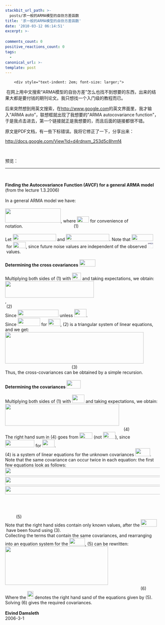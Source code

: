 ```yaml
---
stackbit_url_path: >-
  posts/求一般的ARMA模型的自协方差函数
title: '求一般的ARMA模型的自协方差函数'
date: '2010-03-12 06:14:51'
excerpt: >-
  
comments_count: 0
positive_reactions_count: 0
tags: 
  - 
canonical_url: >-
template: post
---
```


        <div style="text-indent: 2em; font-size: larger;">
<p>&nbsp;在网上用中文搜索“ARMA模型的自协方差”怎么也找不到想要的东西，出来的结果大都是要付钱的期刊论文。我只想找一个入门级的教程而已。</p>
<p>后来突然想到用英文搜索，在<a href="http://www.google.com/">http://www.google.com</a>的英文界面里，我才输入“ARMA auto”，联想框就出现了我想要的"ARMA autocovariance function"，于是我点击进去，第一个链接就正是我想要的，而且后面的链接都很不错。</p>
<p>原文是PDF文档，有一些下标错误。我将它修正了一下，分享出来：</p>
<p><a href="http://docs.google.com/View?id=d4rdnxm_253d5c8hmf4">http://docs.google.com/View?id=d4rdnxm_253d5c8hmf4</a></p>
<p>&nbsp;</p>
<p>预览：</p>
<hr>
<p>&nbsp;</p>
<div class="Section1" style="margin-top: 0px; margin-bottom: 0px; direction: inherit; ">
<p style="margin-top: 0px; margin-right: 0pt; margin-bottom: 0px; margin-left: 0pt; direction: inherit; "><b>Finding the Autocovariance Function (AVCF) for a general ARMA model</b></p>
<p style="margin-top: 0px; margin-right: 0pt; margin-bottom: 0px; margin-left: 0pt; direction: inherit; ">(from the lecture 1.3.2006)</p>
<p style="margin-top: 0px; margin-right: 0pt; margin-bottom: 0px; margin-left: 0pt; direction: inherit; ">&nbsp;</p>
<p style="margin-top: 0px; margin-right: 0pt; margin-bottom: 0px; margin-left: 0pt; direction: inherit; ">In a general ARMA model we have:</p>
<p style="margin-top: 0px; margin-right: 0pt; margin-bottom: 0px; margin-left: 0pt; direction: inherit; ">&nbsp;</p>
<div style="margin-top: 0px; margin-bottom: 0px; direction: inherit; text-align: left; "><img width="181" height="46" alt="" src="https://raw.githubusercontent.com/Jeff-Tian/blogengine.net/master/Source/BlogEngine/BlogEngine.NET/App_Data/files/image_241.png">, where&nbsp;<img width="39" height="20" alt="" src="https://raw.githubusercontent.com/Jeff-Tian/blogengine.net/master/Source/BlogEngine/BlogEngine.NET/App_Data/files/image_242.png">&nbsp;for convenience of notation.&nbsp;&nbsp;&nbsp;&nbsp;&nbsp;&nbsp;&nbsp;&nbsp;&nbsp;&nbsp;&nbsp;&nbsp;&nbsp;&nbsp;&nbsp;&nbsp;&nbsp;&nbsp;&nbsp;&nbsp;&nbsp;&nbsp;&nbsp;&nbsp;&nbsp;&nbsp;&nbsp;&nbsp;&nbsp;&nbsp;&nbsp;&nbsp;&nbsp;&nbsp;&nbsp;&nbsp;&nbsp;&nbsp;&nbsp;&nbsp;&nbsp;&nbsp;(1)</div>
<div style="margin-top: 0px; margin-bottom: 0px; direction: inherit; text-align: left; ">&nbsp;</div>
<p style="margin-top: 0px; margin-right: 0pt; margin-bottom: 0px; margin-left: 0pt; direction: inherit; ">Let&nbsp;<img width="141" height="23" alt="" src="https://raw.githubusercontent.com/Jeff-Tian/blogengine.net/master/Source/BlogEngine/BlogEngine.NET/App_Data/files/image_243.png">&nbsp;and&nbsp;<img width="141" height="23" alt="" src="https://raw.githubusercontent.com/Jeff-Tian/blogengine.net/master/Source/BlogEngine/BlogEngine.NET/App_Data/files/image_244.png">. Note that&nbsp;<img width="70" height="22" alt="" src="https://raw.githubusercontent.com/Jeff-Tian/blogengine.net/master/Source/BlogEngine/BlogEngine.NET/App_Data/files/image_245.png">&nbsp;for&nbsp;<img width="41" height="20" alt="" src="https://raw.githubusercontent.com/Jeff-Tian/blogengine.net/master/Source/BlogEngine/BlogEngine.NET/App_Data/files/image_246.png">, since future noise&nbsp;values are independent of the observed&nbsp;<img border="0" height="17" width="17" alt="" src="https://raw.githubusercontent.com/Jeff-Tian/blogengine.net/master/Source/BlogEngine/BlogEngine.NET/App_Data/files/image_247.png">&nbsp;values.</p>
<p style="margin-top: 0px; margin-right: 0pt; margin-bottom: 0px; margin-left: 0pt; direction: inherit; ">&nbsp;</p>
<p style="margin-top: 0px; margin-right: 0pt; margin-bottom: 0px; margin-left: 0pt; direction: inherit; "><b>Determining the cross covariances</b>&nbsp;<img width="52" height="23" alt="" src="https://raw.githubusercontent.com/Jeff-Tian/blogengine.net/master/Source/BlogEngine/BlogEngine.NET/App_Data/files/image_248.png"></p>
<p style="margin-top: 0px; margin-right: 0pt; margin-bottom: 0px; margin-left: 0pt; direction: inherit; ">&nbsp;</p>
<p style="margin-top: 0px; margin-right: 0pt; margin-bottom: 0px; margin-left: 0pt; direction: inherit; ">Multiplying both sides of (1) with&nbsp;<img width="29" height="24" alt="" src="https://raw.githubusercontent.com/Jeff-Tian/blogengine.net/master/Source/BlogEngine/BlogEngine.NET/App_Data/files/image_249.png">&nbsp;and taking expectations, we obtain:</p>
<p style="margin-top: 0px; margin-right: 0pt; margin-bottom: 0px; margin-left: 0pt; direction: inherit; "><img width="289" height="54" alt="" src="https://raw.githubusercontent.com/Jeff-Tian/blogengine.net/master/Source/BlogEngine/BlogEngine.NET/App_Data/files/image_250.png">,&nbsp;&nbsp;&nbsp;&nbsp;&nbsp;&nbsp;&nbsp;&nbsp;&nbsp;&nbsp;&nbsp;&nbsp;&nbsp;&nbsp;&nbsp;&nbsp;&nbsp;&nbsp;&nbsp;&nbsp;&nbsp;&nbsp;&nbsp;&nbsp;&nbsp;&nbsp;&nbsp;&nbsp;&nbsp;&nbsp;&nbsp;&nbsp;&nbsp;&nbsp;&nbsp;&nbsp;&nbsp;&nbsp;&nbsp;&nbsp;&nbsp;&nbsp;&nbsp;&nbsp;&nbsp;&nbsp;&nbsp;&nbsp;&nbsp;&nbsp;&nbsp;&nbsp;&nbsp;&nbsp;&nbsp;&nbsp;&nbsp;&nbsp;&nbsp;&nbsp;&nbsp;&nbsp;&nbsp;&nbsp;&nbsp;&nbsp;&nbsp;&nbsp;&nbsp;&nbsp;&nbsp;&nbsp;&nbsp;&nbsp;&nbsp;&nbsp;&nbsp;&nbsp;&nbsp;&nbsp;&nbsp;&nbsp;&nbsp;&nbsp;&nbsp;&nbsp;&nbsp;&nbsp;&nbsp;&nbsp;&nbsp;&nbsp;&nbsp;&nbsp;&nbsp;&nbsp;&nbsp;&nbsp;&nbsp;&nbsp;&nbsp;&nbsp;&nbsp;&nbsp;&nbsp;&nbsp;&nbsp;&nbsp;&nbsp;&nbsp;&nbsp;&nbsp;&nbsp;&nbsp;&nbsp;&nbsp;&nbsp;&nbsp;&nbsp;&nbsp;&nbsp;&nbsp;&nbsp;&nbsp;&nbsp;&nbsp;&nbsp;(2)</p>
<p style="margin-top: 0px; margin-right: 0pt; margin-bottom: 0px; margin-left: 0pt; direction: inherit; ">Since&nbsp;<img width="133" height="24" alt="" src="https://raw.githubusercontent.com/Jeff-Tian/blogengine.net/master/Source/BlogEngine/BlogEngine.NET/App_Data/files/image_251.png">&nbsp;unless&nbsp;<img width="40" height="26" alt="" src="https://raw.githubusercontent.com/Jeff-Tian/blogengine.net/master/Source/BlogEngine/BlogEngine.NET/App_Data/files/image_252.png">.</p>
<p style="margin-top: 0px; margin-right: 0pt; margin-bottom: 0px; margin-left: 0pt; direction: inherit; ">Since&nbsp;<img width="73" height="26" alt="" src="https://raw.githubusercontent.com/Jeff-Tian/blogengine.net/master/Source/BlogEngine/BlogEngine.NET/App_Data/files/image_253.png">&nbsp;for&nbsp;<img width="40" height="23" alt="" src="https://raw.githubusercontent.com/Jeff-Tian/blogengine.net/master/Source/BlogEngine/BlogEngine.NET/App_Data/files/image_254.png">, (2) is a triangular system of linear equations, and we get:</p>
<div id="qklv" style="margin-top: 0px; margin-bottom: 0px; direction: inherit; text-align: left; "><img width="451" height="102" alt="" src="https://raw.githubusercontent.com/Jeff-Tian/blogengine.net/master/Source/BlogEngine/BlogEngine.NET/App_Data/files/image_255.png">&nbsp;&nbsp;&nbsp;&nbsp;&nbsp;&nbsp;&nbsp;&nbsp;&nbsp;&nbsp;&nbsp;&nbsp;&nbsp;&nbsp;&nbsp;&nbsp;&nbsp;&nbsp;&nbsp;&nbsp;&nbsp;&nbsp;&nbsp;&nbsp;&nbsp;&nbsp;&nbsp;&nbsp;&nbsp;&nbsp;&nbsp;&nbsp;&nbsp;&nbsp;&nbsp;&nbsp;&nbsp;&nbsp;&nbsp;&nbsp;&nbsp;&nbsp;&nbsp;&nbsp;&nbsp;&nbsp;&nbsp;&nbsp;&nbsp;&nbsp;&nbsp;&nbsp;&nbsp;&nbsp;&nbsp;(3)</div>
<p style="margin-top: 0px; margin-right: 0pt; margin-bottom: 0px; margin-left: 0pt; direction: inherit; ">Thus, the cross-covariances can be obtained by a simple recursion.</p>
<p style="margin-top: 0px; margin-right: 0pt; margin-bottom: 0px; margin-left: 0pt; direction: inherit; ">&nbsp;</p>
<p style="margin-top: 0px; margin-right: 0pt; margin-bottom: 0px; margin-left: 0pt; direction: inherit; "><b>Determining the covariances&nbsp;<img width="46" height="27" alt="" src="https://raw.githubusercontent.com/Jeff-Tian/blogengine.net/master/Source/BlogEngine/BlogEngine.NET/App_Data/files/image_256.png"></b></p>
<p style="margin-top: 0px; margin-right: 0pt; margin-bottom: 0px; margin-left: 0pt; direction: inherit; "><b>&nbsp;</b></p>
<p style="margin-top: 0px; margin-right: 0pt; margin-bottom: 0px; margin-left: 0pt; direction: inherit; ">Multiplying both sides of (1) with&nbsp;<img width="40" height="27" alt="" src="https://raw.githubusercontent.com/Jeff-Tian/blogengine.net/master/Source/BlogEngine/BlogEngine.NET/App_Data/files/image_257.png">&nbsp;and taking expectations, we obtain:</p>
<div id="by37" style="margin-top: 0px; margin-bottom: 0px; direction: inherit; text-align: left; "><img width="371" height="71" alt="" src="https://raw.githubusercontent.com/Jeff-Tian/blogengine.net/master/Source/BlogEngine/BlogEngine.NET/App_Data/files/image_258.png">&nbsp;&nbsp;&nbsp;&nbsp;&nbsp;&nbsp;&nbsp;&nbsp;&nbsp;&nbsp;&nbsp;&nbsp;&nbsp;&nbsp;&nbsp;&nbsp;&nbsp;&nbsp;&nbsp;&nbsp;&nbsp;&nbsp;&nbsp;&nbsp;&nbsp;&nbsp;&nbsp;&nbsp;&nbsp;&nbsp;&nbsp;&nbsp;&nbsp;&nbsp;&nbsp;&nbsp;&nbsp;&nbsp;&nbsp;&nbsp;&nbsp;&nbsp;&nbsp;&nbsp;&nbsp;&nbsp;&nbsp;&nbsp;&nbsp;&nbsp;&nbsp;&nbsp;&nbsp;&nbsp;&nbsp;&nbsp;&nbsp;&nbsp;&nbsp;&nbsp;&nbsp;&nbsp;&nbsp;&nbsp;&nbsp;&nbsp;&nbsp;&nbsp;&nbsp;&nbsp;&nbsp;&nbsp;&nbsp;&nbsp;&nbsp;&nbsp;&nbsp;&nbsp;&nbsp;&nbsp;&nbsp;&nbsp;&nbsp;&nbsp;&nbsp;&nbsp;&nbsp;&nbsp;&nbsp;&nbsp;&nbsp;&nbsp;&nbsp;&nbsp;&nbsp;&nbsp;&nbsp;&nbsp;(4)</div>
<p style="margin-top: 0px; margin-right: 0pt; margin-bottom: 0px; margin-left: 0pt; direction: inherit; ">The right hand sum in (4) goes from&nbsp;<img width="42" height="20" alt="" src="https://raw.githubusercontent.com/Jeff-Tian/blogengine.net/master/Source/BlogEngine/BlogEngine.NET/App_Data/files/image_259.png">&nbsp;(not&nbsp;<img width="40" height="22" alt="" src="https://raw.githubusercontent.com/Jeff-Tian/blogengine.net/master/Source/BlogEngine/BlogEngine.NET/App_Data/files/image_260.png">),&nbsp;since&nbsp;<img width="95" height="24" alt="" src="https://raw.githubusercontent.com/Jeff-Tian/blogengine.net/master/Source/BlogEngine/BlogEngine.NET/App_Data/files/image_261.png">&nbsp;for&nbsp;<img width="40" height="25" alt="" src="https://raw.githubusercontent.com/Jeff-Tian/blogengine.net/master/Source/BlogEngine/BlogEngine.NET/App_Data/files/image_262.png">.</p>
<p style="margin-top: 0px; margin-right: 0pt; margin-bottom: 0px; margin-left: 0pt; direction: inherit; ">(4) is a system of linear equations for the unknown covariances&nbsp;<img width="48" height="26" alt="" src="https://raw.githubusercontent.com/Jeff-Tian/blogengine.net/master/Source/BlogEngine/BlogEngine.NET/App_Data/files/image_263.png">. Note that the same covariance can occur twice in each equation: the first few equations look as follows:</p>
<div id="i0os" style="margin-top: 0px; margin-bottom: 0px; direction: inherit; text-align: left; "><img width="532" height="27" alt="" src="https://raw.githubusercontent.com/Jeff-Tian/blogengine.net/master/Source/BlogEngine/BlogEngine.NET/App_Data/files/image_264.png">
<div id="elnx" style="margin-top: 0px; margin-bottom: 0px; direction: inherit; text-align: left; "><img width="579" height="27" alt="" src="https://raw.githubusercontent.com/Jeff-Tian/blogengine.net/master/Source/BlogEngine/BlogEngine.NET/App_Data/files/image_265.png"></div>
</div>
<div style="margin-top: 0px; margin-bottom: 0px; direction: inherit; text-align: left; ">
<div id="z2.z" style="margin-top: 0px; margin-bottom: 0px; direction: inherit; text-align: left; "><img width="587" height="27" alt="" src="https://raw.githubusercontent.com/Jeff-Tian/blogengine.net/master/Source/BlogEngine/BlogEngine.NET/App_Data/files/image_266.png"></div>
</div>
<div style="margin-top: 0px; margin-bottom: 0px; direction: inherit; text-align: left; ">
<div id="l0bj" style="margin-top: 0px; margin-bottom: 0px; direction: inherit; text-align: left; "><img width="12" height="24" alt="" src="https://raw.githubusercontent.com/Jeff-Tian/blogengine.net/master/Source/BlogEngine/BlogEngine.NET/App_Data/files/image_267.png">&nbsp;&nbsp;&nbsp;&nbsp;&nbsp;&nbsp;&nbsp;&nbsp;&nbsp;&nbsp;&nbsp;&nbsp;&nbsp;&nbsp;&nbsp;&nbsp;&nbsp;&nbsp;&nbsp;&nbsp;&nbsp;&nbsp;&nbsp;&nbsp;&nbsp;&nbsp;&nbsp;&nbsp;&nbsp;&nbsp;&nbsp;&nbsp;&nbsp;&nbsp;&nbsp;&nbsp;&nbsp;&nbsp;&nbsp;&nbsp;&nbsp;&nbsp;&nbsp;&nbsp;&nbsp;&nbsp;&nbsp;&nbsp;&nbsp;&nbsp;&nbsp;&nbsp;&nbsp;&nbsp;&nbsp;&nbsp;&nbsp;&nbsp;&nbsp;&nbsp;&nbsp;&nbsp;&nbsp;&nbsp;&nbsp;&nbsp;&nbsp;&nbsp;&nbsp;&nbsp;&nbsp;&nbsp;&nbsp;&nbsp;&nbsp;&nbsp;&nbsp;&nbsp;&nbsp;&nbsp;&nbsp;&nbsp;&nbsp;&nbsp;&nbsp;&nbsp;&nbsp;&nbsp;&nbsp;&nbsp;&nbsp;&nbsp;&nbsp;&nbsp;&nbsp;&nbsp;&nbsp;&nbsp;&nbsp;&nbsp;&nbsp;&nbsp;&nbsp;&nbsp;&nbsp;&nbsp;&nbsp;&nbsp;&nbsp;&nbsp;&nbsp;&nbsp;&nbsp;&nbsp;&nbsp;&nbsp;&nbsp;&nbsp;&nbsp;&nbsp;&nbsp;&nbsp;&nbsp;&nbsp;&nbsp;&nbsp;&nbsp;&nbsp;&nbsp;&nbsp;&nbsp;&nbsp;&nbsp;&nbsp;&nbsp;&nbsp;&nbsp;&nbsp;&nbsp;&nbsp;&nbsp;&nbsp;&nbsp;&nbsp;&nbsp;&nbsp;&nbsp;&nbsp;&nbsp;&nbsp;&nbsp;&nbsp;&nbsp;&nbsp;&nbsp;&nbsp;&nbsp;&nbsp;&nbsp;&nbsp;&nbsp;&nbsp;&nbsp;&nbsp;&nbsp;&nbsp;&nbsp;&nbsp;&nbsp;&nbsp;&nbsp;&nbsp;&nbsp;&nbsp;&nbsp;&nbsp;&nbsp;&nbsp;&nbsp;&nbsp;&nbsp;&nbsp;&nbsp;&nbsp;&nbsp;&nbsp;&nbsp;&nbsp;&nbsp;&nbsp;&nbsp;&nbsp;&nbsp;&nbsp;&nbsp;&nbsp;&nbsp;&nbsp;&nbsp;&nbsp;&nbsp;&nbsp;&nbsp;&nbsp;&nbsp;&nbsp;&nbsp;&nbsp;&nbsp;&nbsp;&nbsp;&nbsp;&nbsp;&nbsp;&nbsp;&nbsp;&nbsp;&nbsp;&nbsp;&nbsp;&nbsp;&nbsp;&nbsp;&nbsp;&nbsp;&nbsp;&nbsp;&nbsp;&nbsp;&nbsp;&nbsp;&nbsp;&nbsp;&nbsp;&nbsp;&nbsp;&nbsp;&nbsp;&nbsp;&nbsp;&nbsp;&nbsp;&nbsp;&nbsp;&nbsp;&nbsp;&nbsp;&nbsp;&nbsp;&nbsp;&nbsp;&nbsp;&nbsp;&nbsp;&nbsp;&nbsp;&nbsp;&nbsp;&nbsp;&nbsp;&nbsp;&nbsp;&nbsp;&nbsp;&nbsp;(5)</div>
</div>
</div>
<p style="margin-top: 0px; margin-right: 0pt; margin-bottom: 0px; margin-left: 0pt; direction: inherit; ">Note that the right hand sides contain only known values, after the&nbsp;<img width="52" height="24" alt="" src="https://raw.githubusercontent.com/Jeff-Tian/blogengine.net/master/Source/BlogEngine/BlogEngine.NET/App_Data/files/image_268.png">&nbsp;have been found using (3).</p>
<p style="margin-top: 0px; margin-right: 0pt; margin-bottom: 0px; margin-left: 0pt; direction: inherit; ">Collecting the terms that contain the same covariances, and rearranging into an equation system for the&nbsp;<img width="51" height="24" alt="" src="https://raw.githubusercontent.com/Jeff-Tian/blogengine.net/master/Source/BlogEngine/BlogEngine.NET/App_Data/files/image_269.png">, (5) can be rewritten:</p>
<div id="epc-" style="margin-top: 0px; margin-bottom: 0px; direction: inherit; text-align: left; "><img width="335" height="125" alt="" src="https://raw.githubusercontent.com/Jeff-Tian/blogengine.net/master/Source/BlogEngine/BlogEngine.NET/App_Data/files/image_270.png">&nbsp;&nbsp;&nbsp;&nbsp;&nbsp;&nbsp;&nbsp;&nbsp;&nbsp;&nbsp;&nbsp;&nbsp;&nbsp;&nbsp;&nbsp;&nbsp;&nbsp;&nbsp;&nbsp;&nbsp;&nbsp;&nbsp;&nbsp;&nbsp;&nbsp;&nbsp;&nbsp;&nbsp;&nbsp;&nbsp;&nbsp;&nbsp;&nbsp;&nbsp;&nbsp;&nbsp;&nbsp;&nbsp;&nbsp;&nbsp;&nbsp;&nbsp;&nbsp;&nbsp;&nbsp;&nbsp;&nbsp;&nbsp;&nbsp;&nbsp;&nbsp;&nbsp;&nbsp;&nbsp;&nbsp;&nbsp;&nbsp;&nbsp;&nbsp;&nbsp;&nbsp;&nbsp;&nbsp;&nbsp;&nbsp;&nbsp;&nbsp;&nbsp;&nbsp;&nbsp;&nbsp;&nbsp;&nbsp;&nbsp;&nbsp;&nbsp;&nbsp;&nbsp;&nbsp;&nbsp;&nbsp;&nbsp;&nbsp;&nbsp;&nbsp;&nbsp;&nbsp;&nbsp;&nbsp;&nbsp;&nbsp;&nbsp;&nbsp;&nbsp;&nbsp;&nbsp;&nbsp;&nbsp;&nbsp;&nbsp;&nbsp;&nbsp;&nbsp;&nbsp;&nbsp;&nbsp;&nbsp;&nbsp;&nbsp;&nbsp;&nbsp;&nbsp;(6)</div>
<p style="margin-top: 0px; margin-right: 0pt; margin-bottom: 0px; margin-left: 0pt; direction: inherit; ">Where the&nbsp;<img width="20" height="26" alt="" src="https://raw.githubusercontent.com/Jeff-Tian/blogengine.net/master/Source/BlogEngine/BlogEngine.NET/App_Data/files/image_271.png">&nbsp;denotes the right hand sand of the equations given by (5). Solving (6) gives the required covariances.</p>
<p style="margin-top: 0px; margin-right: 0pt; margin-bottom: 0px; margin-left: 0pt; direction: inherit; ">&nbsp;</p>
<p style="margin-top: 0px; margin-right: 0pt; margin-bottom: 0px; margin-left: 0pt; direction: inherit; "><b>Eivind Damsleth</b></p>
<p style="margin-top: 0px; margin-right: 0pt; margin-bottom: 0px; margin-left: 0pt; direction: inherit; ">2006-3-1</p>
<p>&nbsp;</p>
</div>
      